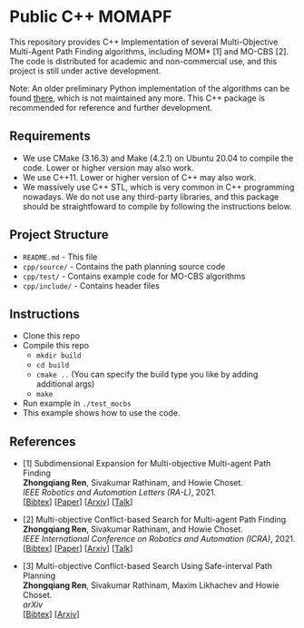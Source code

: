 # Public C++ MOMAPF

This repository provides C++ Implementation of several Multi-Objective Multi-Agent Path Finding algorithms, including MOM* [1] and MO-CBS [2]. The code is distributed for academic and non-commercial use, and this project is still under active development. 

Note: An older preliminary Python implementation of the algorithms can be found [there](https://github.com/wonderren/public_pymomapf), which is not maintained any more. This C++ package is recommended for reference and further development.

## Requirements

* We use CMake (3.16.3) and Make (4.2.1) on Ubuntu 20.04 to compile the code. Lower or higher version may also work. 
* We use C++11. Lower or higher version of C++ may also work.
* We massively use C++ STL, which is very common in C++ programming nowadays. We do not use any third-party libraries, and this package should be straightfoward to compile by following the instructions below.

## Project Structure

* `README.md` - This file
* `cpp/source/` - Contains the path planning source code
* `cpp/test/` - Contains example code for MO-CBS algorithms
* `cpp/include/` - Contains header files

## Instructions

* Clone this repo
* Compile this repo
  * `mkdir build`
  * `cd build`
  * `cmake ..` (You can specify the build type you like by adding additional args)
  * `make`
* Run example in `./test_mocbs `
* This example shows how to use the code.

## References

* [1] Subdimensional Expansion for Multi-objective Multi-agent Path Finding\
	**Zhongqiang Ren**, Sivakumar Rathinam, and Howie Choset.\
	<i>IEEE Robotics and Automation Letters (RA-L)</i>, 2021.\
[[Bibtex](https://wonderren.github.io/files/bibtex_ren21momstar.txt)]
[[Paper](https://ieeexplore.ieee.org/document/9484849)]
[[Arxiv](https://arxiv.org/pdf/2102.01353.pdf)]
[[Talk](https://youtu.be/pfeBNvOqzvE)]

* [2] Multi-objective Conflict-based Search for Multi-agent Path Finding\
	**Zhongqiang Ren**, Sivakumar Rathinam, and Howie Choset.\
	<i>IEEE International Conference on Robotics and Automation (ICRA)</i>, 2021.\
[[Bibtex](https://wonderren.github.io/files/bibtex_ren21mocbs.txt)]
[[Paper](https://ieeexplore.ieee.org/document/9560985)]
[[Arxiv](https://arxiv.org/pdf/2101.03805.pdf)]
[[Talk](https://youtu.be/KI-BVhsjg0I)]

* [3] Multi-objective Conflict-based Search Using Safe-interval Path Planning\
  **Zhongqiang Ren**, Sivakumar Rathinam, Maxim Likhachev and Howie Choset.\
  <i>arXiv</i>\
[[Bibtex](https://wonderren.github.io/files/bibtex_ren22mosipp.txt)]
[[Arxiv](https://arxiv.org/pdf/2108.00745.pdf)]
